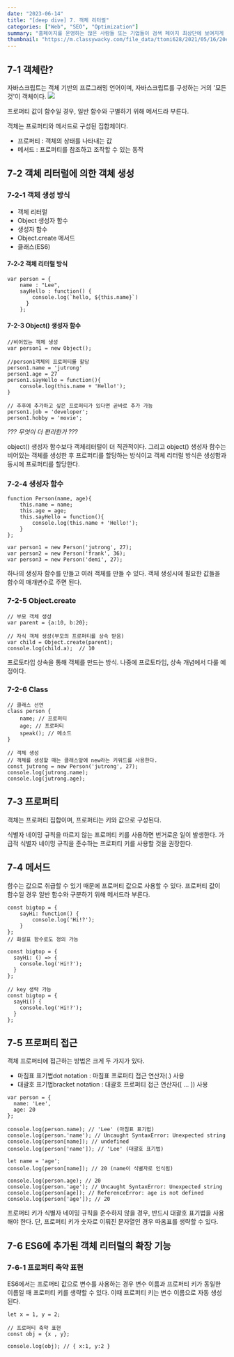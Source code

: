 ```yaml
---
date: "2023-06-14"
title: "[deep dive] 7. 객체 리터럴"
categories: ["Web", "SEO", "Optimization"]
summary: "홈페이지를 운영하는 많은 사람들 또는 기업들이 검색 페이지 최상단에 보여지게 하기 위해 어떤 최적화 작업을 하는지 알아보자."
thumbnail: "https://m.classywacky.com/file_data/ttomi628/2021/05/16/20ec3c607c715921f33316df26513cdc.jpeg"
---
```


## 7-1 객체란?

자바스크립트는 객체 기반의 프로그래밍 언어이며, 자바스크립트를 구성하는 거의 '모든 것'이 객체이다.
![](https://velog.velcdn.com/images/jutrong/post/92846333-bc44-4475-a9a4-f044672ef71d/image.png)

프로퍼티 값이 함수일 경우, 일반 함수와 구별하기 위해 메서드라 부른다.

객체는 프로퍼티와 메서드로 구성된 집합체이다.

- 프로퍼티 : 객체의 상태를 나타내는 값
- 메서드 : 프로퍼티를 참조하고 조작할 수 있는 동작

## 7-2 객체 리터럴에 의한 객체 생성

### 7-2-1 객체 생성 방식

- 객체 리터럴
- Object 생성자 함수
- 생성자 함수
- Object.create 메서드
- 클래스(ES6)

#### 7-2-2 객체 리터럴 방식

```
var person = {
	name : "Lee",
    sayHello : function() {
    	console.log(`hello, ${this.name}`)
      }
    };
```

#### 7-2-3 Object() 생성자 함수

```
//비어있는 객체 생성
var person1 = new Object();

//person1객체의 프로퍼티를 할당
person1.name = 'jutrong'
person1.age = 27
person1.sayHello = function(){
    console.log(this.name + 'Hello!');
}

// 추후에 추가하고 싶은 프로퍼티가 있다면 곧바로 추가 가능
person1.job = 'developer';
person1.hobby = 'movie';
```

_??? 무엇이 더 편리한가 ???_

object() 생성자 함수보다 객체리터럴이 더 직관적이다.
그리고 object() 생성자 함수는 비어있는 객체를 생성한 후 프로퍼티를 할당하는 방식이고 객체 리터럴 방식은 생성함과 동시에 프로퍼티를 할당한다.

### 7-2-4 생성자 함수

```
function Person(name, age){
	this.name = name;
	this.age = age;
	this.sayHello = function(){
		console.log(this.name + 'Hello!');
	}
};

var person1 = new Person('jutrong', 27);
var person2 = new Person('frank', 36);
var person3 = new Person('demi', 27);

```

하나의 생성자 함수를 만들고 여러 객체를 만들 수 있다.
객체 생성시에 필요한 값들을 함수의 매개변수로 주면 된다.

### 7-2-5 Object.create

```
// 부모 객체 생성
var parent = {a:10, b:20};

// 자식 객체 생성(부모의 프로퍼티를 상속 받음)
var child = Object.create(parent);
console.log(child.a);  // 10
```

프로토타입 상속을 통해 객체를 만드는 방식.
나중에 프로토타입, 상속 개념에서 다룰 예정이다.

### 7-2-6 Class

```
// 클래스 선언
class person {
    name; // 프로퍼티
    age; // 프로퍼티
    speak(); // 메소드
}

// 객체 생성
// 객체를 생성할 때는 클래스앞에 new라는 키워드를 사용한다.
const jutrong = new Person('jutrong', 27);
console.log(jutrong.name);
console.log(jutrong.age);
```

## 7-3 프로퍼티

객체는 프로퍼티 집합이며, 프로퍼티는 키와 값으로 구성된다.

식별자 네이밍 규칙을 따르지 않는 프로퍼티 키를 사용하면 번거로운 일이 발생한다. 가급적 식별자 네이밍 규칙을 준수하는 프로퍼티 키를 사용할 것을 권장한다.

## 7-4 메서드

함수는 값으로 취급할 수 있기 때문에 프로퍼티 값으로 사용할 수 있다.
프로퍼티 값이 함수일 경우 일반 함수와 구분하기 위해 메서드라 부른다.

```
const bigtop = {
    sayHi: function() {
    	console.log('Hi!?');
    }
};
// 화살표 함수로도 정의 가능

const bigtop = {
  sayHi: () => {
    console.log('Hi!?');
  }
};

// key 생략 가능
const bigtop = {
  sayHi() {
    console.log('Hi!?');
  }
};
```

## 7-5 프로퍼티 접근

객체 프로퍼티에 접근하는 방법은 크게 두 가지가 있다.

- 마침표 표기법dot notation : 마침표 프로퍼티 접근 연산자(.) 사용
- 대괄호 표기법bracket notation : 대괄호 프로퍼티 접근 연산자([ ... ]) 사용

```
var person = {
  name: 'Lee',
  age: 20
};

console.log(person.name); // 'Lee' (마침표 표기법)
console.log(person.'name'); // Uncaught SyntaxError: Unexpected string
console.log(person[name]); // undefined
console.log(person['name']); // 'Lee' (대괄호 표기법)

let name = 'age';
console.log(person[name]); // 20 (name이 식별자로 인식됨)

console.log(person.age); // 20
console.log(person.'age'); // Uncaught SyntaxError: Unexpected string
console.log(person[age]); // ReferenceError: age is not defined
console.log(person['age']); // 20
```

프로퍼티 키가 식별자 네이밍 규칙을 준수하지 않을 경우, 반드시 대괄호 표기법을 사용해야 한다.
단, 프로퍼티 키가 숫자로 이뤄진 문자열인 경우 따옴표를 생략할 수 있다.

## 7-6 ES6에 추가된 객체 리터럴의 확장 기능

### 7-6-1 프로퍼티 축약 표현

ES6에서는 프로퍼티 값으로 변수를 사용하는 경우 변수 이름과 프로퍼티 키가 동일한 이름일 때 프로퍼티 키를 생략할 수 있다.
이때 프로퍼티 키는 변수 이름으로 자동 생성된다.

```
let x = 1, y = 2;

// 프로퍼티 축약 표현
const obj = {x , y};

console.log(obj); // { x:1, y:2 }
```
